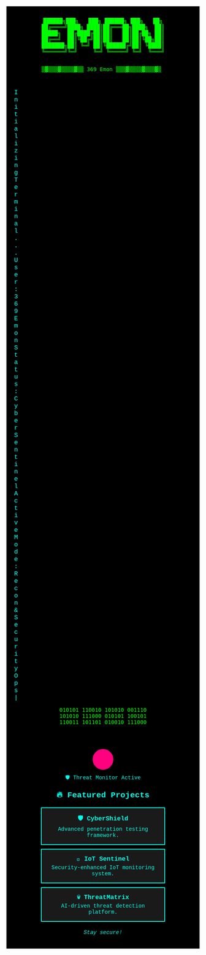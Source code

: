 <div style="background: #000; color: #00ffea; font-family: 'Courier New', monospace; text-align: center; padding: 20px; overflow: hidden;">
  <div style="position: relative; min-height: 150px;">
    <pre style="font-size: 1em; color: #00ff00; margin: 10px 0; white-space: pre-wrap;">
██████╗███╗   ███╗ ██████╗ ███╗   ██╗
██╔════╝████╗ ████║██╔═══██╗████╗  ██║
█████╗  ██╔████╔██║██║   ██║██╔██╗ ██║
██╔══╝  ██║╚██╔╝██║██║   ██║██║╚██╗██║
███████╗██║ ╚═╝ ██║╚██████╔╝██║ ╚████║
╚══════╝╚═╝     ╚═╝ ╚═════╝ ╚═╝  ╚═══╝

   ▒▓▒▒▒▓▒▒▒▒▓▒▒ 369 Emon ▒▒▒▓▒▒▒▒▓▒▒▒▓▒
    </pre>
    <div id="terminal" style="font-size: 1.2em; color: #00ffea; white-space: pre-wrap; animation: typing 5s steps(50, end) infinite, blink 0.5s step-end infinite;">
      Initializing Terminal...
      User: 369Emon
      Status: Cyber Sentinel Active
      Mode: Recon & Security Ops
    </div>
  </div>
  <style>
    @keyframes typing {
      0% { width: 0; }
      20% { width: 0; }
      100% { width: 100%; }
    }
    @keyframes blink {
      50% { border-color: transparent; }
    }
    #terminal::after {
      content: '|';
      animation: blink 0.5s step-end infinite;
    }
  </style>
  <pre style="font-size: 1em; color: #00ff00; white-space: pre-wrap; overflow: hidden; height: 100px; margin: 10px 0;">
010101 110010 101010 001110
101010 111000 010101 100101
110011 101101 010010 111000
  </pre>
  <div style="width: 50px; height: 50px; border-radius: 50%; background: #ff007f; border: 2px solid #ff007f; margin: 10px auto;"></div>
  <p style="color: #00ffea; margin: 10px 0;">🛡️ Threat Monitor Active</p>
  <h2 style="color: #00ffea; margin: 20px 0;">🔥 Featured Projects</h2>
  <div style="background: #1a1a1a; border: 2px solid #00ffea; padding: 10px; margin: 10px auto; max-width: 300px;">
    <h3 style="color: #00ffea; margin: 5px 0;">🛡️ <a href="https://github.com/369emon/CyberShield" style="color: #00ffea; text-decoration: none;">CyberShield</a></h3>
    <p style="color: #00ffea; margin: 5px 0;">Advanced penetration testing framework.</p>
  </div>
  <div style="background: #1a1a1a; border: 2px solid #00ffea; padding: 10px; margin: 10px auto; max-width: 300px;">
    <h3 style="color: #00ffea; margin: 5px 0;">📡 <a href="https://github.com/369emon/IoT-Sentinel" style="color: #00ffea; text-decoration: none;">IoT Sentinel</a></h3>
    <p style="color: #00ffea; margin: 5px 0;">Security-enhanced IoT monitoring system.</p>
  </div>
  <div style="background: #1a1a1a; border: 2px solid #00ffea; padding: 10px; margin: 10px auto; max-width: 300px;">
    <h3 style="color: #00ffea; margin: 5px 0;">💀 <a href="https://github.com/369emon/ThreatMatrix" style="color: #00ffea; text-decoration: none;">ThreatMatrix</a></h3>
    <p style="color: #00ffea; margin: 5px 0;">AI-driven threat detection platform.</p>
  </div>
  <p style="color: #00ffea; font-style: italic; margin-top: 20px;">Stay secure!</p>
</div>
